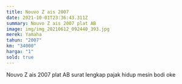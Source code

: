 ```yaml
---
title: Nouvo Z ais 2007
date: 2021-10-01T23:36:43.311Z
summary: Nouvo Z ais 2007 plat AB
image: img/img_20210612_092440_393.jpg
merek: Yamaha
tahun: "2007"
km: "34000"
harga: "1"
sold: true
---
```

Nouvo Z ais 2007 plat AB surat lengkap pajak hidup mesin bodi oke